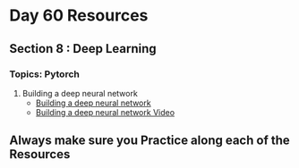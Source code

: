 # Day 60 Resources 

## Section 8 : Deep Learning

### Topics: Pytorch

1. Building a deep neural network
    * [Building a deep neural network](https://medium.com/analytics-vidhya/a-start-to-finish-guide-to-building-deep-neural-networks-in-keras-3d54de097a75)
    * [Building a deep neural network Video](https://www.youtube.com/watch?v=mWgRprKIoIs)


## Always make sure you Practice along each of the Resources  


